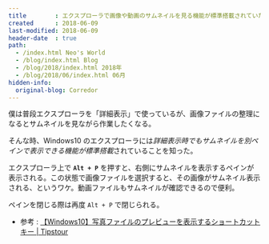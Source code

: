 ```yaml
---
title        : エクスプローラで画像や動画のサムネイルを見る機能が標準搭載されていた
created      : 2018-06-09
last-modified: 2018-06-09
header-date  : true
path:
  - /index.html Neo's World
  - /blog/index.html Blog
  - /blog/2018/index.html 2018年
  - /blog/2018/06/index.html 06月
hidden-info:
  original-blog: Corredor
---
```


僕は普段エクスプローラを「詳細表示」で使っているが、画像ファイルの整理になるとサムネイルを見ながら作業したくなる。

そんな時、Windows10 のエクスプローラには*詳細表示時でもサムネイルを別ペインで表示できる機能が標準搭載*されていることを知った。

エクスプローラ上で **`Alt + P`** を押すと、右側にサムネイルを表示するペインが表示される。この状態で画像ファイルを選択すると、その画像がサムネイル表示される、というワケ。動画ファイルもサムネイルが確認できるので便利。

ペインを閉じる際は再度 `Alt + P` で閉じられる。

- 参考 : [【Windows10】写真ファイルのプレビューを表示するショートカットキー | Tipstour](http://tipstour.net/windows10-explorer-preview-shortcut)
